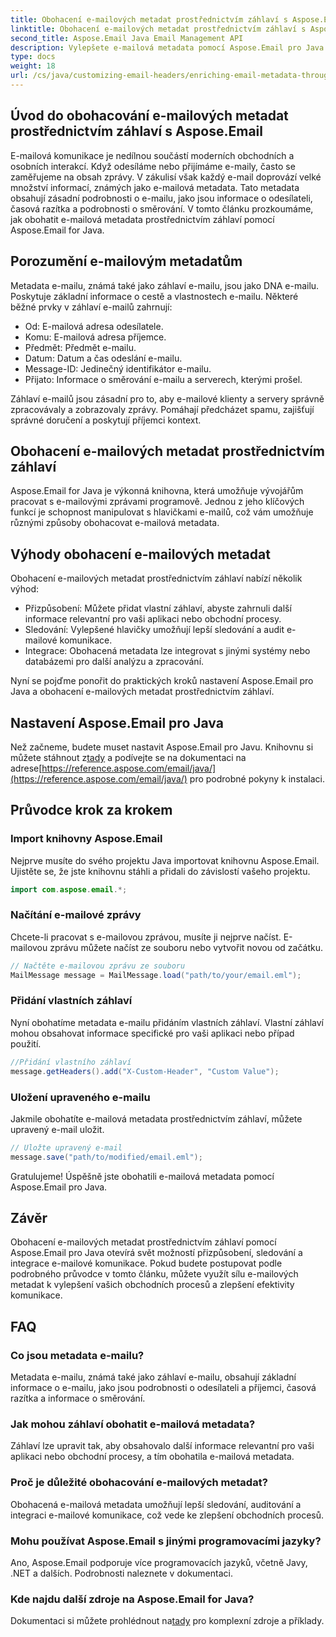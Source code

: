```yaml
---
title: Obohacení e-mailových metadat prostřednictvím záhlaví s Aspose.Email
linktitle: Obohacení e-mailových metadat prostřednictvím záhlaví s Aspose.Email
second_title: Aspose.Email Java Email Management API
description: Vylepšete e-mailová metadata pomocí Aspose.Email pro Java. Naučte se, jak obohatit hlavičky e-mailů pro lepší sledování a přizpůsobení pomocí Aspose.Email.
type: docs
weight: 18
url: /cs/java/customizing-email-headers/enriching-email-metadata-through-headers/
---
```


## Úvod do obohacování e-mailových metadat prostřednictvím záhlaví s Aspose.Email

E-mailová komunikace je nedílnou součástí moderních obchodních a osobních interakcí. Když odesíláme nebo přijímáme e-maily, často se zaměřujeme na obsah zprávy. V zákulisí však každý e-mail doprovází velké množství informací, známých jako e-mailová metadata. Tato metadata obsahují zásadní podrobnosti o e-mailu, jako jsou informace o odesílateli, časová razítka a podrobnosti o směrování. V tomto článku prozkoumáme, jak obohatit e-mailová metadata prostřednictvím záhlaví pomocí Aspose.Email for Java.

## Porozumění e-mailovým metadatům

Metadata e-mailu, známá také jako záhlaví e-mailu, jsou jako DNA e-mailu. Poskytuje základní informace o cestě a vlastnostech e-mailu. Některé běžné prvky v záhlaví e-mailů zahrnují:

- Od: E-mailová adresa odesílatele.
- Komu: E-mailová adresa příjemce.
- Předmět: Předmět e-mailu.
- Datum: Datum a čas odeslání e-mailu.
- Message-ID: Jedinečný identifikátor e-mailu.
- Přijato: Informace o směrování e-mailu a serverech, kterými prošel.

Záhlaví e-mailů jsou zásadní pro to, aby e-mailové klienty a servery správně zpracovávaly a zobrazovaly zprávy. Pomáhají předcházet spamu, zajišťují správné doručení a poskytují příjemci kontext.

## Obohacení e-mailových metadat prostřednictvím záhlaví

Aspose.Email for Java je výkonná knihovna, která umožňuje vývojářům pracovat s e-mailovými zprávami programově. Jednou z jeho klíčových funkcí je schopnost manipulovat s hlavičkami e-mailů, což vám umožňuje různými způsoby obohacovat e-mailová metadata.

## Výhody obohacení e-mailových metadat

Obohacení e-mailových metadat prostřednictvím záhlaví nabízí několik výhod:

- Přizpůsobení: Můžete přidat vlastní záhlaví, abyste zahrnuli další informace relevantní pro vaši aplikaci nebo obchodní procesy.
- Sledování: Vylepšené hlavičky umožňují lepší sledování a audit e-mailové komunikace.
- Integrace: Obohacená metadata lze integrovat s jinými systémy nebo databázemi pro další analýzu a zpracování.

Nyní se pojďme ponořit do praktických kroků nastavení Aspose.Email pro Java a obohacení e-mailových metadat prostřednictvím záhlaví.

## Nastavení Aspose.Email pro Java

 Než začneme, budete muset nastavit Aspose.Email pro Javu. Knihovnu si můžete stáhnout z[tady](https://releases.aspose.com/email/java/) a podívejte se na dokumentaci na adrese[https://reference.aspose.com/email/java/](https://reference.aspose.com/email/java/) pro podrobné pokyny k instalaci.

## Průvodce krok za krokem

### Import knihovny Aspose.Email

Nejprve musíte do svého projektu Java importovat knihovnu Aspose.Email. Ujistěte se, že jste knihovnu stáhli a přidali do závislostí vašeho projektu.

```java
import com.aspose.email.*;
```

### Načítání e-mailové zprávy

Chcete-li pracovat s e-mailovou zprávou, musíte ji nejprve načíst. E-mailovou zprávu můžete načíst ze souboru nebo vytvořit novou od začátku.

```java
// Načtěte e-mailovou zprávu ze souboru
MailMessage message = MailMessage.load("path/to/your/email.eml");
```

### Přidání vlastních záhlaví

Nyní obohatíme metadata e-mailu přidáním vlastních záhlaví. Vlastní záhlaví mohou obsahovat informace specifické pro vaši aplikaci nebo případ použití.

```java
//Přidání vlastního záhlaví
message.getHeaders().add("X-Custom-Header", "Custom Value");
```

### Uložení upraveného e-mailu

Jakmile obohatíte e-mailová metadata prostřednictvím záhlaví, můžete upravený e-mail uložit.

```java
// Uložte upravený e-mail
message.save("path/to/modified/email.eml");
```

Gratulujeme! Úspěšně jste obohatili e-mailová metadata pomocí Aspose.Email pro Java.

## Závěr

Obohacení e-mailových metadat prostřednictvím záhlaví pomocí Aspose.Email pro Java otevírá svět možností přizpůsobení, sledování a integrace e-mailové komunikace. Pokud budete postupovat podle podrobného průvodce v tomto článku, můžete využít sílu e-mailových metadat k vylepšení vašich obchodních procesů a zlepšení efektivity komunikace.

## FAQ

### Co jsou metadata e-mailu?

Metadata e-mailu, známá také jako záhlaví e-mailu, obsahují základní informace o e-mailu, jako jsou podrobnosti o odesílateli a příjemci, časová razítka a informace o směrování.

### Jak mohou záhlaví obohatit e-mailová metadata?

Záhlaví lze upravit tak, aby obsahovalo další informace relevantní pro vaši aplikaci nebo obchodní procesy, a tím obohatila e-mailová metadata.

### Proč je důležité obohacování e-mailových metadat?

Obohacená e-mailová metadata umožňují lepší sledování, auditování a integraci e-mailové komunikace, což vede ke zlepšení obchodních procesů.

### Mohu používat Aspose.Email s jinými programovacími jazyky?

Ano, Aspose.Email podporuje více programovacích jazyků, včetně Javy, .NET a dalších. Podrobnosti naleznete v dokumentaci.

### Kde najdu další zdroje na Aspose.Email for Java?

 Dokumentaci si můžete prohlédnout na[tady](https://reference.aspose.com/email/java/) pro komplexní zdroje a příklady.